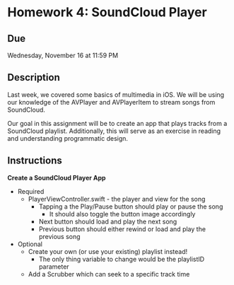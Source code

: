 # Homework 4: SoundCloud Player

## Due
Wednesday, November 16 at 11:59 PM

## Description
Last week, we covered some basics of multimedia in iOS. We will be using our
knowledge of the AVPlayer and AVPlayerItem to stream songs from SoundCloud.

Our goal in this assignment will be to create an app that plays tracks from a
SoundCloud playlist. Additionally, this will serve as an exercise in reading and
understanding programmatic design.

## Instructions
**Create a SoundCloud Player App**
* Required
  * PlayerViewController.swift - the player and view for the song
    * Tapping a the Play/Pause button should play or pause the song
      * It should also toggle the button image accordingly
    * Next button should load and play the next song
    * Previous button should either rewind or load and play the previous song
* Optional
  * Create your own (or use your existing) playlist instead!
    * The only thing variable to change would be the playlistID parameter
  * Add a Scrubber which can seek to a specific track time
